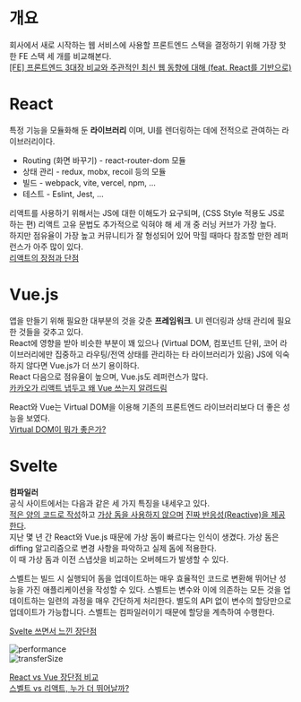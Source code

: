 # 개요
회사에서 새로 시작하는 웹 서비스에 사용할 프론트엔드 스택을 결정하기 위해 가장 핫한 FE 스택 세 개를 비교해본다.                 
[[FE] 프론트엔드 3대장 비교와 주관적인 최신 웹 동향에 대해 (feat. React를 기반으로)](https://velog.io/@longroadhome/FE-%ED%94%84%EB%A1%A0%ED%8A%B8%EC%97%94%EB%93%9C-3%EB%8C%80%EC%9E%A5-%EB%B9%84%EA%B5%90%EC%99%80-%EC%A3%BC%EA%B4%80%EC%A0%81%EC%9D%B8-%EC%B5%9C%EC%8B%A0-%EC%9B%B9-%EB%8F%99%ED%96%A5%EC%97%90-%EB%8C%80%ED%95%B4-feat.-React%EB%A5%BC-%EA%B8%B0%EB%B0%98%EC%9C%BC%EB%A1%9C)            
# React
특정 기능을 모듈화해 둔 **라이브러리** 이며, UI를 렌더링하는 데에 전적으로 관여하는 라이브러리이다.         
- Routing (화면 바꾸기) - react-router-dom 모듈         
- 상태 관리 - redux, mobx, recoil 등의 모듈           
- 빌드 - webpack, vite, vercel, npm, ...        
- 테스트 - Eslint, Jest, ...   
                   
리액트를 사용하기 위해서는 JS에 대한 이해도가 요구되며, (CSS Style 적용도 JS로 하는 편) 리액트 고유 문법도 추가적으로 익혀야 해 세 개 중 러닝 커브가 가장 높다.               
하지만 점유율이 가장 높고 커뮤니티가 잘 형성되어 있어 막힐 때마다 참조할 만한 레퍼런스가 아주 많이 있다.           
[리액트의 장점과 단점](https://velog.io/@dbfudgudals/%EB%A6%AC%EC%95%A1%ED%8A%B8%EC%9D%98-%EC%9E%A5%EC%A0%90%EA%B3%BC-%EB%8B%A8%EC%A0%90)      
         
# Vue.js
앱을 만들기 위해 필요한 대부분의 것을 갖춘 **프레임워크**. UI 렌더링과 상태 관리에 필요한 것들을 갖추고 있다.        
React에 영향을 받아 비슷한 부분이 꽤 있으나 (Virtual DOM, 컴포넌트 단위, 코어 라이브러리에만 집중하고 라우팅/전역 상태를 관리하는 타 라이브러리가 있음) JS에 익숙하지 않다면 Vue.js가 더 쓰기 용이하다.            
React 다음으로 점유율이 높으며, Vue.js도 레퍼런스가 많다.              
[카카오가 리액트 냅두고 왜 Vue 쓰는지 알려드림](https://codingapple.com/unit/why-use-vue-over-react/)         

React와 Vue는 Virtual DOM을 이용해 기존의 프론트엔드 라이브러리보다 더 좋은 성능을 보였다.         
[Virtual DOM이 뭐가 좋은가?](https://velog.io/@yesbb/virtual-dom%EC%9D%98-%EC%84%B1%EB%8A%A5%EC%9D%B4-%EB%8D%94-%EC%A2%8B%EC%9D%80%EC%9D%B4%EC%9C%A0)         


           
# Svelte
**컴파일러**        
공식 사이트에서는 다음과 같은 세 가지 특징을 내세우고 있다.      
[적은 양의 코드로 작성](https://svelte.dev/blog/write-less-code)하고 [가상 돔을 사용하지 않으며](https://svelte.dev/blog/virtual-dom-is-pure-overhead) [진짜 반응성(Reactive)을 제공한다](https://svelte.dev/blog/svelte-3-rethinking-reactivity).           
지난 몇 년 간 React와 Vue.js 때문에 가상 돔이 빠르다는 인식이 생겼다. 가상 돔은 diffing 알고리즘으로 변경 사항을 파악하고 실제 돔에 적용한다.      
이 때 가상 돔과 이전 스냅샷을 비교하는 오버헤드가 발생할 수 있다.    

스벨트는 빌드 시 실행되어 돔을 업데이트하는 매우 효율적인 코드로 변환해 뛰어난 성능을 가진 애플리케이션을 작성할 수 있다. 스벨트는 변수와 이에 의존하는 모든 것을 업데이트하는 일련의 과정을 매우 간단하게 처리한다. 별도의 API 없이 변수의 할당만으로 업데이트가 가능합니다. 스벨트는 컴파일러이기 때문에 할당을 계측하여 수행한다.

[Svelte 쓰면서 느낀 장단점](https://blog.ashrimp.dev/posts/personal-svelte-pros-and-cons/index.html)            
        
![performance](https://user-images.githubusercontent.com/58028527/219243167-23d18a5c-8b15-40d9-b3bf-d95c0262c937.PNG)          
![transferSize](https://user-images.githubusercontent.com/58028527/219243194-37ee0a72-122b-4c15-9ecf-81b687e3c6e1.PNG)          

[React vs Vue 장단점 비교](https://velog.io/@leehaeun0/React-vs-Vue-%EC%9E%A5%EB%8B%A8%EC%A0%90-%EB%B9%84%EA%B5%90)          
[스벨트 vs 리액트, 누가 더 뛰어날까?](https://yozm.wishket.com/magazine/detail/1176/)           
